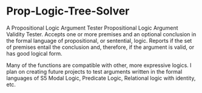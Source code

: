 # Prop-Logic-Tree-Solver
A Propositional Logic Argument Tester
Propositional Logic Argument Validity Tester. Accepts one or more premises and an optional conclusion in the 
formal language of propositional, or sentential, logic. Reports if the set of premises entail the conclusion 
and, therefore, if the argument is valid, or has good logical form.

Many of the functions are compatible with other, more expressive logics. I plan on creating future projects 
to test arguments written in the formal languages of S5 Modal Logic, Predicate Logic, Relational logic with 
identity, etc.
